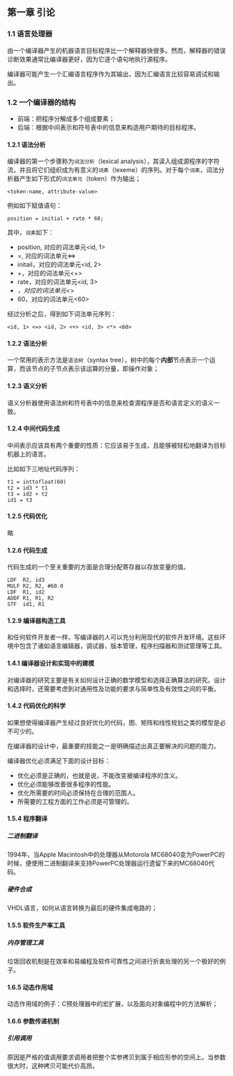 ## 第一章 引论

### 1.1 语言处理器

由一个编译器产生的机器语言目标程序比一个解释器快很多。然而，解释器的错误诊断效果通常比编译器更好，因为它逐个语句地执行源程序。

编译器可能产生一个汇编语言程序作为其输出，因为汇编语言比较容易调试和输出。

### 1.2 一个编译器的结构

- 前端：把程序分解成多个组成要素；
- 后端：根据中间表示和符号表中的信息来构造用户期待的目标程序。

#### 1.2.1 语法分析

编译器的第一个步骤称为`词法分析`（lexical analysis），其读入组成源程序的字符流，并且将它们组织成为有意义的`词素`（lexeme）的序列。对于每个`词素`，词法分析器产生如下形式的`词法单元`（token）作为输出；

```
<token-name, attribute-value>
```

例如如下赋值语句：

```
position = initial + rate * 60;
```

其中，`词素`如下：

- position, 对应的词法单元<id, 1>
- =, 对应的词法单元<=>
- initail，对应的词法单元<id, 2>
- +，对应的词法单元<+>
- rate，对应的词法单元<id, 3>
- *，对应的词法单元<*>
- 60，对应的词法单元<60>

经过分析之后，得到如下词法单元序列：

```
<id, 1> <=> <id, 2> <+> <id, 3> <*> <60>
```

#### 1.2.2 语法分析

一个常用的表示方法是`语法树`（syntax tree），树中的每个**内部**节点表示一个运算，而该节点的子节点表示该运算的分量，即操作对象；

#### 1.2.3 语义分析

语义分析器使用语法树和符号表中的信息来检查源程序是否和语言定义的语义一致。

#### 1.2.4 中间代码生成

中间表示应该具有两个重要的性质：它应该易于生成，且能够被轻松地翻译为目标机器上的语言。

比如如下三地址代码序列：

```
t1 = inttofloat(60)
t2 = id3 * t1
t3 = id2 + t2
id1 = t3
```

#### 1.2.5 代码优化

略

#### 1.2.6 代码生成

代码生成的一个至关重要的方面是合理分配寄存器以存放变量的值。

```
LDF  R2, id3
MULF R2, R2, #60.0
LDF  R1, id2
ADDF R1, R1, R2
STF  id1, R1
```

#### 1.2.9 编译器构造工具

和任何软件开发者一样，写编译器的人可以充分利用现代的软件开发环境。这些环境中包含了诸如语言编辑器，调试器，版本管理，程序扫描器和测试管理等工具。

#### 1.4.1 编译器设计和实现中的建模

对编译器的研究主要是有关如何设计正确的数学模型和选择正确算法的研究。设计和选择时，还需要考虑到对通用性及功能的要求与简单性及有效性之间的平衡。

#### 1.4.2 代码优化的科学

如果想使得编译器产生经过良好优化的代码，图、矩阵和线性规划之类的模型是必不可少的。

在编译器的设计中，最重要的技能之一是明确描述出真正要解决的问题的能力。

编译器优化必须满足下面的设计目标：

- 优化必须是正确的，也就是说，不能改变被编译程序的含义。
- 优化必须能够改善很多程序的性能。
- 优化所需要的时间必须保持在合理的范围人。
- 所需要的工程方面的工作必须是可管理的。

#### 1.5.4 程序翻译

##### 二进制翻译

1994年，当Apple Macintosh中的处理器从Motorola MC68040变为PowerPC的时候，便使用二进制翻译来支持PowerPC处理器运行遗留下来的MC68040代码。

##### 硬件合成

VHDL语言，如何从语言转换为最后的硬件集成电路的；

#### 1.5.5 软件生产率工具

##### 内存管理工具

垃圾回收机制是在效率和易编程及软件可靠性之间进行折衷处理的另一个极好的例子。

#### 1.6.5 动态作用域

动态作用域的例子：C预处理器中的宏扩展，以及面向对象编程中的方法解析；

#### 1.6.6 参数传递机制

##### 引用调用

原因是严格的值调用要求调用者把整个实参拷贝到属于相应形参的空间上。当参数很大时，这种拷贝可能代价高昂。


